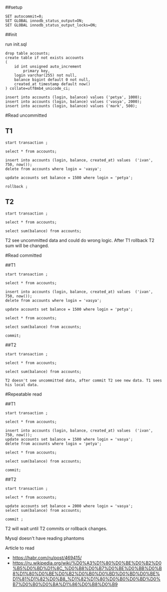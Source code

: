 ##setup

```
SET autocommit=0;
SET GLOBAL innodb_status_output=ON;
SET GLOBAL innodb_status_output_locks=ON;
```

##init

run init.sql

```
drop table accounts;
create table if not exists accounts
(
    id int unsigned auto_increment
        primary key,
    login varchar(255) not null,
    balance bigint default 0 not null,
    created_at timestamp default now()
) collate=utf8mb4_unicode_ci;

insert into accounts (login, balance) values ('petya', 1000);
insert into accounts (login, balance) values ('vasya', 2000);
insert into accounts (login, balance) values ('mark', 500);
```

#Read uncommitted

## T1

```
start transaction ;

select * from accounts;

insert into accounts (login, balance, created_at) values  ('ivan', 750, now());
delete from accounts where login = 'vasya';

update accounts set balance = 1500 where login = 'petya';

rollback ;
```

## T2

```
start transaction ;

select * from accounts;

select sum(balance) from accounts;
```

T2 see uncommitted data and could do wrong logic. After T1 rollback T2 sum will be changed.

#Read committed

##T1

```
start transaction ;

select * from accounts;

insert into accounts (login, balance, created_at) values  ('ivan', 750, now());
delete from accounts where login = 'vasya';

update accounts set balance = 1500 where login = 'petya';

select * from accounts;

select sum(balance) from accounts;

commit;
```

##T2

```
start transaction ;

select * from accounts;

select sum(balance) from accounts;

T2 doesn't see uncommitted data, after commit T2 see new data. T1 sees his local data.
```

#Repeatable read

##T1

```
start transaction ;

select * from accounts;

insert into accounts (login, balance, created_at) values  ('ivan', 750, now());
update accounts set balance = 1500 where login = 'vasya';
delete from accounts where login = 'petya';

select * from accounts;

select sum(balance) from accounts;

commit;
```

##T2

```
start transaction ;

select * from accounts;

update accounts set balance = 2000 where login = 'vasya';
select sum(balance) from accounts;

commit ;
```

T2 will wait until T2 commits or rollback changes.

Mysql doesn't have reading phantoms


Article to read

 -  https://habr.com/ru/post/469415/ 
 - https://ru.wikipedia.org/wiki/%D0%A3%D1%80%D0%BE%D0%B2%D0%B5%D0%BD%D1%8C_%D0%B8%D0%B7%D0%BE%D0%BB%D0%B8%D1%80%D0%BE%D0%B2%D0%B0%D0%BD%D0%BD%D0%BE%D1%81%D1%82%D0%B8_%D1%82%D1%80%D0%B0%D0%BD%D0%B7%D0%B0%D0%BA%D1%86%D0%B8%D0%B9
